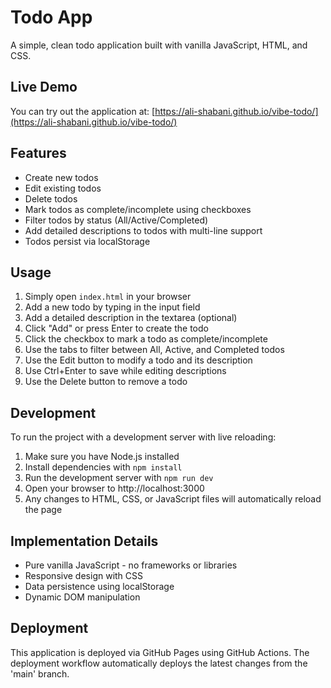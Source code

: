 # Todo App

A simple, clean todo application built with vanilla JavaScript, HTML, and CSS.

## Live Demo

You can try out the application at: [https://ali-shabani.github.io/vibe-todo/](https://ali-shabani.github.io/vibe-todo/)

## Features

- Create new todos
- Edit existing todos
- Delete todos
- Mark todos as complete/incomplete using checkboxes
- Filter todos by status (All/Active/Completed)
- Add detailed descriptions to todos with multi-line support
- Todos persist via localStorage

## Usage

1. Simply open `index.html` in your browser
2. Add a new todo by typing in the input field
3. Add a detailed description in the textarea (optional)
4. Click "Add" or press Enter to create the todo
5. Click the checkbox to mark a todo as complete/incomplete
6. Use the tabs to filter between All, Active, and Completed todos
7. Use the Edit button to modify a todo and its description
8. Use Ctrl+Enter to save while editing descriptions
9. Use the Delete button to remove a todo

## Development

To run the project with a development server with live reloading:

1. Make sure you have Node.js installed
2. Install dependencies with `npm install`
3. Run the development server with `npm run dev`
4. Open your browser to http://localhost:3000
5. Any changes to HTML, CSS, or JavaScript files will automatically reload the page

## Implementation Details

- Pure vanilla JavaScript - no frameworks or libraries
- Responsive design with CSS
- Data persistence using localStorage
- Dynamic DOM manipulation

## Deployment

This application is deployed via GitHub Pages using GitHub Actions. The deployment workflow automatically deploys the latest changes from the 'main' branch.
